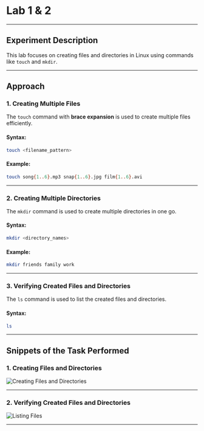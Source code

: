# Lab 1 & 2

---

## Experiment Description
This lab focuses on creating files and directories in Linux using commands like `touch` and `mkdir`.

---

## Approach

### 1. Creating Multiple Files
The `touch` command with **brace expansion** is used to create multiple files efficiently.

#### Syntax:
```bash
touch <filename_pattern>
```

#### Example:
```bash
touch song{1..6}.mp3 snap{1..6}.jpg film{1..6}.avi
```

---

### 2. Creating Multiple Directories
The `mkdir` command is used to create multiple directories in one go.

#### Syntax:
```bash
mkdir <directory_names>
```

#### Example:
```bash
mkdir friends family work
```

---

### 3. Verifying Created Files and Directories
The `ls` command is used to list the created files and directories.

#### Syntax:
```bash
ls
```

---

## Snippets of the Task Performed

### 1. Creating Files and Directories
![Creating Files and Directories](screenshots/create_files_dirs.png)

---

### 2. Verifying Created Files and Directories
![Listing Files](screenshots/list_files.png)

---
